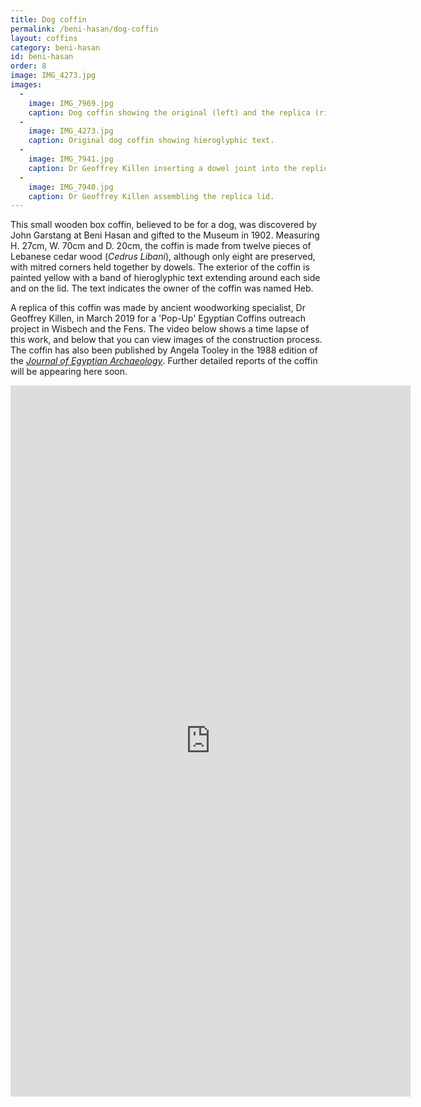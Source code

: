 ```yaml
---
title: Dog coffin
permalink: /beni-hasan/dog-coffin
layout: coffins
category: beni-hasan
id: beni-hasan
order: 8
image: IMG_4273.jpg
images:
  -
    image: IMG_7969.jpg
    caption: Dog coffin showing the original (left) and the replica (right) made by Geoffrey Killen.
  -
    image: IMG_4273.jpg
    caption: Original dog coffin showing hieroglyphic text.
  -
    image: IMG_7941.jpg
    caption: Dr Geoffrey Killen inserting a dowel joint into the replica coffin box.
  -
    image: IMG_7940.jpg
    caption: Dr Geoffrey Killen assembling the replica lid.
---
```

This small wooden box coffin, believed to be for a dog, was discovered by John Garstang at Beni Hasan and gifted to the Museum in 1902. Measuring H. 27cm, W. 70cm and D. 20cm, the coffin is made from twelve pieces of Lebanese cedar wood (_Cedrus Libani_), although only eight are preserved, with mitred corners held together by dowels. The exterior of the coffin is painted yellow with a band of hieroglyphic text extending around each side and on the lid. The text indicates the owner of the coffin was named Heb.

A replica of this coffin was made by ancient woodworking specialist, Dr Geoffrey Killen, in March 2019 for a 'Pop-Up' Egyptian Coffins outreach project in Wisbech and the Fens. The video below shows a time lapse of this work, and below that you can view images of the construction process. The coffin has also been published by Angela Tooley in the 1988 edition of the [_Journal of Egyptian Archaeology_](https://www.academia.edu/755703/_Coffin_of_a_dog_from_Beni_Hasan_JEA_74_1988_207-211_pls._XXVI_2_XXVII_1-2). Further detailed reports of the coffin will be appearing here soon.
<div class="embed-responsive embed-responsive-16by9">
<iframe class="embed-responsive-item" src="https://player.vimeo.com/video/324974231" width="640" height="1138" frameborder="0" webkitallowfullscreen mozallowfullscreen allowfullscreen></iframe>
</div>
